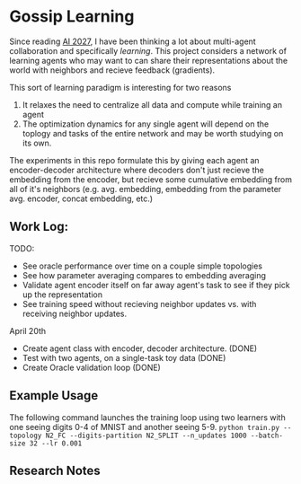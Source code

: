 # Gossip Learning

Since reading [AI 2027](https://ai-2027.com/), I have been thinking a lot about multi-agent collaboration and specifically *learning*. This project considers a network of learning agents who may want to can share their representations about the world with neighbors and recieve feedback (gradients). 

This sort of learning paradigm is interesting for two reasons 
1. It relaxes the need to centralize all data and compute while training an agent
2. The optimization dynamics for any single agent will depend on the toplogy and tasks of the entire network and may be worth studying on its own.

The experiments in this repo formulate this by giving each agent an encoder-decoder architecture where decoders don't just recieve the embedding from the encoder, but recieve some cumulative embedding from all of it's neighbors (e.g. avg. embedding, embedding from the parameter avg. encoder, concat embedding, etc.)

## Work Log:

TODO:
- See oracle performance over time on a couple simple topologies
- See how parameter averaging compares to embedding averaging 
- Validate agent encoder itself on far away agent's task to see if they pick up the representation
- See training speed without recieving neighbor updates vs. with receiving neighbor updates.

April 20th 
- Create agent class with encoder, decoder architecture. (DONE)
- Test with two agents, on a single-task toy data (DONE)
- Create Oracle validation loop (DONE)

## Example Usage
The following command launches the training loop using two learners with one seeing digits 0-4 of MNIST and another seeing 5-9.
```python train.py --topology N2_FC --digits-partition N2_SPLIT --n_updates 1000 --batch-size 32 --lr 0.001```



## Research Notes


